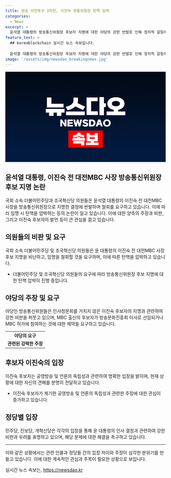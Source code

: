 ```yaml
---
title: 방송 이전투구 3차전, 이진숙 방통위원장 탄핵 임박
categories:
  - News
excerpt: >
  윤석열 대통령의 방송통신위원장 후보자 지명에 대한 야당의 강한 반발로 인해 정치적 갈등이 심화되고 있다. 이에 대한 국회 소속 의원들의 비난과 요구, 그리고 지명된 인물의 지난 업적과 관련된 논란들이 불거지고 있다. 이에 야당은 인사청문회를 요구하며 지명된 인물에 대한 탄핵을 공개적으로 언급하고 있으며, 갈등은 계속될 전망이다.
feature_text: >
  ## koreablockchain 실시간 뉴스 속보입니다.

  윤석열 대통령의 방송통신위원장 후보자 지명에 대한 야당의 강한 반발로 인해 정치적 갈등이 심화되고 있다. 이에 대한 국회 소속 의원들의 비난과 요구, 그리고 지명된 인물의 지난 업적과 관련된 논란들이 불거지고 있다. 이에 야당은 인사청문회를 요구하며 지명된 인물에 대한 탄핵을 공개적으로 언급하고 있으며, 갈등은 계속될 전망이다.
image: '/assets/img/newsdao_breakingnews.jpg'
---
```


<p><img src="/assets/img/newsdao_breakingnews.jpg" alt="koreablockchain 속보" /></p>

<h2 data-ke-size="size26">윤석열 대통령, 이진숙 전 대전MBC 사장 방송통신위원장 후보 지명 논란</h2>

<p>국회 소속 더불어민주당과 조국혁신당 의원들은 윤석열 대통령의 이진숙 전 대전MBC 사장을 방송통신위원장으로 지명한 결정에 반발하며 철회를 요구하고 있습니다. 이에 따라 임명 시 탄핵을 압박하는 등의 논란이 일고 있습니다. 이에 대한 양측의 주장과 비판, 그리고 이진숙 후보자의 발언 등이 큰 관심을 끌고 있습니다.</p>

<p data-ke-size="size16"></p>

<h2 data-ke-size="size24">의원들의 비판 및 요구</h2>

<p>국회 소속 더불어민주당 및 조국혁신당 의원들은 윤 대통령의 이진숙 전 대전MBC 사장 후보 지명을 비난하고, 임명을 철회할 것을 요구하며, 이에 따른 탄핵을 압박하고 있습니다.</p>

<ul>
    <li>더불어민주당 및 조국혁신당 의원들의 요구에 따라 방송통신위원장 후보 지명에 대한 탄핵 압박이 진행 중입니다.</li>
</ul>

<p data-ke-size="size16"></p>

<h2 data-ke-size="size24">야당의 주장 및 요구</h2>

<p>야당인 방송통신위원들은 인사청문회를 거치지 않은 이진숙 후보자의 지명과 관련하여 강한 비판을 퍼붓고 있으며, MBC 출신의 후보자가 방송문화진흥회 이사로 선임되거나 MBC 허가에 참여하는 것에 대한 제약을 요구하고 있습니다.</p>

<table>
    <tr>
        <td style="text-align: center; height: 17px;"><b>야당의 요구</b></td>
    </tr>
    <tr>
        <td style="text-align: center; height: 17px;"><b>관련된 강력한 주장</b></td>
    </tr>
</table>

<p data-ke-size="size16"></p>

<h2 data-ke-size="size24">후보자 이진숙의 입장</h2>

<p>이진숙 후보자는 공영방송 및 언론의 독립성과 관련하여 명확한 입장을 밝히며, 현재 상황에 대한 자신의 견해를 분명히 전달하고 있습니다.</p>

<ul>
    <li>이진숙 후보자가 제기한 공영방송 및 언론의 독립성과 관련한 주장에 대한 관심이 증가하고 있습니다.</li>
</ul>

<p data-ke-size="size16"></p>

<h2 data-ke-size="size24">정당별 입장</h2>

<p>민주당, 진보당, 개혁신당은 각각의 입장을 통해 윤 대통령의 인사 결정과 관련하여 강한 비판과 우려를 표명하고 있으며, 해당 문제에 대한 해결을 촉구하고 있습니다.</p>

<hr>

<p>이와 같은 상황에서는 관련 인물과 정당들 간의 입장 차이와 주장이 심각한 분위기를 만들고 있습니다. 이에 대한 계속적인 관심과 주목이 필요한 상황으로 보입니다.</p>
실시간 뉴스 속보는, <a href="https://newsdao.kr" rel="dofollow">https://newsdao.kr</a>


